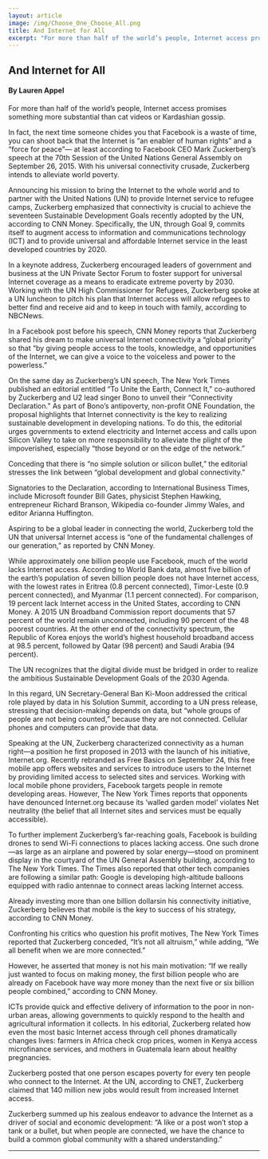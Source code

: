 ```yaml
---
layout: article
image: /img/Choose_One_Choose_All.png
title: And Internet for All 
excerpt: "For more than half of the world’s people, Internet access promises something more substantial than cat videos or Kardashian gossip."
---
```


<h2>And Internet for All</h2>
<h4>By Lauren Appel</h4>

For more than half of the world’s people, Internet access promises something more substantial than cat videos or Kardashian gossip. 

In fact, the next time someone chides you that Facebook is a waste of time, you can shoot back that the Internet is “an enabler of human rights” and a “force for peace”— at least according to Facebook CEO Mark Zuckerberg’s speech at the 70th Session of the United Nations General Assembly on September 26, 2015. With his universal connectivity crusade, Zuckerberg intends to alleviate world poverty. 

Announcing his mission to bring the Internet to the whole world and to partner with the United Nations (UN) to provide Internet service to refugee camps, Zuckerberg emphasized that connectivity is crucial to achieve the seventeen Sustainable Development Goals recently adopted by the UN, according to CNN Money. Specifically, the UN, through Goal 9, commits itself to augment access to information and communications technology (ICT) and to provide universal and affordable Internet service in the least developed countries by 2020. 

In a keynote address, Zuckerberg encouraged leaders of government and business at the UN Private Sector Forum to foster support for universal Internet coverage as a means to eradicate extreme poverty by 2030. Working with the UN High Commissioner for Refugees, Zuckerberg spoke at a UN luncheon to pitch his plan that Internet access will allow refugees to better find and receive aid and to keep in touch with family, according to NBCNews.  

In a Facebook post before his speech, CNN Money reports that Zuckerberg shared his dream to make universal Internet connectivity a “global priority” so that “by giving people access to the tools, knowledge, and opportunities of the Internet, we can give a voice to the voiceless and power to the powerless.”

On the same day as Zuckerberg’s UN speech, The New York Times published an editorial entitled “To Unite the Earth, Connect It,” co-authored by Zuckerberg and U2 lead singer Bono to unveil their “Connectivity Declaration.” As part of Bono’s antipoverty, non-profit ONE Foundation, the proposal highlights that Internet connectivity is the key to realizing sustainable development in developing nations. To do this, the editorial urges governments to extend electricity and Internet access and calls upon Silicon Valley to take on more responsibility to alleviate the plight of the impoverished, especially “those beyond or on the edge of the network.” 

Conceding that there is “no simple solution or silicon bullet,” the editorial stresses the link between “global development and global connectivity.” 

Signatories to the Declaration, according to International Business Times, include Microsoft founder Bill Gates, physicist Stephen Hawking, entrepreneur Richard Branson, Wikipedia co-founder Jimmy Wales, and editor Arianna Huffington.

Aspiring to be a global leader in connecting the world, Zuckerberg told the UN that universal Internet access is “one of the fundamental challenges of our generation,” as reported by CNN Money. 

While approximately one billion people use Facebook, much of the world lacks Internet access. According to World Bank data, almost five billion of the earth’s population of seven billion people does not have Internet access, with the lowest rates in Eritrea (0.8 percent connected), Timor-Leste (0.9 percent connected), and Myanmar (1.1 percent connected). For comparison, 19 percent lack Internet access in the United States, according to CNN Money. A 2015 UN Broadband Commission report documents that 57 percent of the world remain unconnected, including 90 percent of the 48 poorest countries. At the other end of the connectivity spectrum, the Republic of Korea enjoys the world’s highest household broadband access at 98.5 percent, followed by Qatar (98 percent) and Saudi Arabia (94 percent). 

The UN recognizes that the digital divide must be bridged in order to realize the ambitious Sustainable Development Goals of the 2030 Agenda. 

In this regard, UN Secretary-General Ban Ki-Moon addressed the critical role played by data in his Solution Summit, according to a UN press release, stressing that decision-making depends on data, but “whole groups of people are not being counted,” because they are not connected. Cellular phones and computers can provide that data. 

Speaking at the UN, Zuckerberg characterized connectivity as a human right—a position he first proposed in 2013 with the launch of his initiative, Internet.org. Recently rebranded as Free Basics on September 24, this free mobile app offers websites and services to introduce users to the Internet by providing limited access to selected sites and services. Working with local mobile phone providers, Facebook targets people in remote developing areas. However, The New York Times reports that opponents have denounced Internet.org because its ‘walled garden model’ violates Net neutrality (the belief that all Internet sites and services must be equally accessible).

To further implement Zuckerberg’s far-reaching goals, Facebook is building drones to send Wi-Fi connections to places lacking access. One such drone—as large as an airplane and powered by solar energy—stood on prominent display in the courtyard of the UN General Assembly building, according to The New York Times. The Times also reported that other tech companies are following a similar path: Google is developing high-altitude balloons equipped with radio antennae to connect areas lacking Internet access.

Already investing more than one billion dollarsin his connectivity initiative, Zuckerberg believes that mobile is the key to success of his strategy, according to CNN Money. 

Confronting his critics who question his profit motives, The New York Times reported that Zuckerberg conceded, “It’s not all altruism,” while adding, “We all benefit when we are more connected.” 

However, he asserted that money is not his main motivation: “If we really just wanted to focus on making money, the first billion people who are already on Facebook have way more money than the next five or six billion people combined,” according to CNN Money. 

ICTs provide quick and effective delivery of information to the poor in non-urban areas, allowing governments to quickly respond to the health and agricultural information it collects. In his editorial, Zuckerberg related how even the most basic Internet access through cell phones dramatically changes lives: farmers in Africa check crop prices, women in Kenya access microfinance services, and mothers in Guatemala learn about healthy pregnancies. 

Zuckerberg posted that one person escapes poverty for every ten people who connect to the Internet. At the UN, according to CNET, Zuckerberg claimed that 140 million new jobs would result from increased Internet access. 

Zuckerberg summed up his zealous endeavor to advance the Internet as a driver of social and economic development: “A like or a post won’t stop a tank or a bullet, but when people are connected, we have the chance to build a common global community with a shared understanding.”

<hr style="border-color:#7D7D7D;height:0.5px;">
